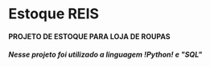 # Estoque REIS
#### PROJETO DE ESTOQUE PARA LOJA DE ROUPAS
##### Nesse projeto foi utilizado a linguagem !Python! e "SQL"
